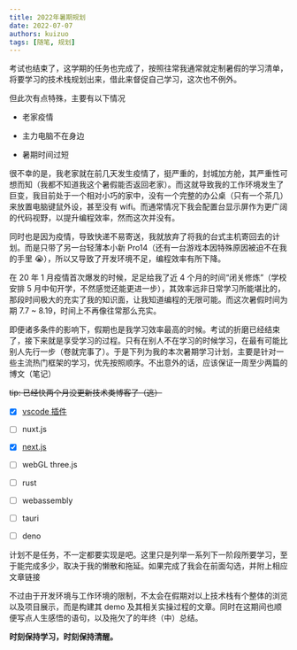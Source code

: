 ```yaml
---
title: 2022年暑期规划
date: 2022-07-07
authors: kuizuo
tags: [随笔, 规划]
---
```


考试也结束了，这学期的任务也完成了，按照往常我通常就定制暑假的学习清单，将要学习的技术栈规划出来，借此来督促自己学习，这次也不例外。

但此次有点特殊，主要有以下情况

- 老家疫情

- 主力电脑不在身边

- 暑期时间过短

很不幸的是，我老家就在前几天发生疫情了，挺严重的，封城加方舱，其严重性可想而知（我都不知道我这个暑假能否返回老家）。而这就导致我的工作环境发生了巨变，我目前处于一个相对小巧的家中，没有一个完整的办公桌（只有一个茶几）来放置电脑键鼠外设，甚至没有 wifi。而通常情况下我会配置台显示屏作为更广阔的代码视野，以提升编程效率，然而这次并没有。

同时也是因为疫情，导致快递不易寄送，我就放弃了将我的台式主机寄回去的计划。而是只带了另一台轻薄本小新 Pro14（还有一台游戏本因特殊原因被迫不在我的手里 😭），所以又导致了开发环境不足，编程效率有所下降。

在 20 年 1 月疫情首次爆发的时候，足足给我了近 4 个月的时间“闭关修炼”（学校安排 5 月中旬开学，不然感觉还能更进一步），其效率远非日常学习所能堪比的，那段时间极大的充实了我的知识面，让我知道编程的无限可能。而这次暑假时间为期 7.7 ~ 8.19，时间上不再像往常那么充实。

即便诸多条件的影响下，假期也是我学习效率最高的时候。考试的折磨已经结束了，接下来就是享受学习的过程。只有在别人不在学习的时候学习，在最有可能比别人先行一步（卷就完事了）。于是下列为我的本次暑期学习计划，主要是针对一些主流热门框架的学习，优先按照顺序。不出意外的话，应该保证一周至少两篇的博文（笔记）

~~tip: 已经快两个月没更新技术类博客了（逃）~~

- [x] [vscode 插件](/develop/编写一个VSCode插件)

- [ ] nuxt.js

- [x] [next.js](/node/Next.js项目搭建与部署)

- [ ] webGL three.js

- [ ] rust

- [ ] webassembly

- [ ] tauri

- [ ] deno

计划不是任务，不一定都要实现是吧。这里只是列举一系列下一阶段所要学习，至于能完成多少，取决于我的懒散和拖延。如果完成了我会在前面勾选，并附上相应文章链接

不过由于开发环境与工作环境的限制，不太会在假期对以上技术栈有个整体的浏览以及项目展示，而是构建其 demo 及其相关实操过程的文章。同时在这期间也顺便写点人生感悟的语句，以及拖欠了的年终（中）总结。

**时刻保持学习，时刻保持清醒。**
